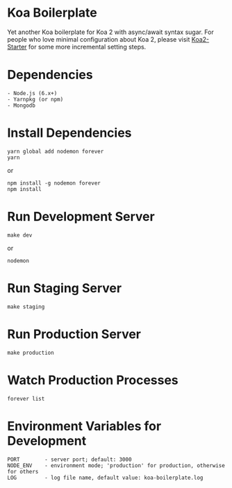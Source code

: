 # Koa Boilerplate

Yet another Koa boilerplate for Koa 2 with async/await syntax sugar.
For people who love minimal configuration about Koa 2, please visit [Koa2-Starter](https://github.com/rightson/koa2-starter) for some more incremental setting steps.

# Dependencies

    - Node.js (6.x+)
    - Yarnpkg (or npm)
    - Mongodb

# Install Dependencies

    yarn global add nodemon forever
    yarn

or

    npm install -g nodemon forever
    npm install


# Run Development Server

    make dev
or

    nodemon

# Run Staging Server

    make staging


# Run Production Server

    make production


# Watch Production Processes

    forever list

# Environment Variables for Development

    PORT        - server port; default: 3000
    NODE_ENV    - environment mode; 'production' for production, otherwise for others
    LOG         - log file name, default value: koa-boilerplate.log
